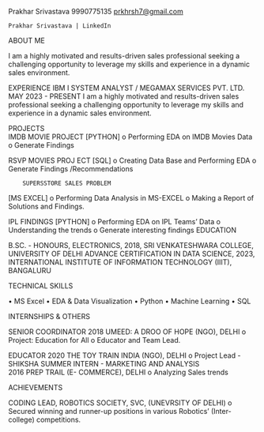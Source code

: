 
 
Prakhar Srivastava	9990775135 
	 prkhrsh7@gmail.com 

	Prakhar Srivastava | LinkedIn 


ABOUT ME 

I am a highly motivated and results-driven sales professional seeking a challenging opportunity to leverage my skills and experience in a dynamic sales environment.

	
EXPERIENCE 
IBM I SYSTEM ANALYST / MEGAMAX SERVICES PVT. LTD.
MAY 2023 - PRESENT
I am a highly motivated and results-driven sales professional seeking a challenging opportunity to leverage my skills and experience in a dynamic sales environment.

	
PROJECTS		
IMDB MOVIE PROJECT
[PYTHON]
o	Performing EDA on IMDB Movies Data
o	Generate Findings

RSVP MOVIES PROJ ECT 
[SQL] 
o	Creating Data Base and Performing EDA
o	Generate Findings /Recommendations
 

		SUPERSSTORE SALES PROBLEM 
[MS EXCEL] 
o	Performing Data Analysis in MS-EXCEL
o	Making a Report of Solutions and Findings.

IPL FINDINGS 
[PYTHON] 
o	Performing EDA on IPL Teams’ Data
o	Understanding the trends
o	Generate interesting findings
EDUCATION
		
B.SC. - HONOURS, ELECTRONICS, 
2018,
SRI VENKATESHWARA COLLEGE, 
UNIVERSITY OF DELHI		ADVANCE CERTIFICATION IN DATA SCIENCE,
2023,
INTERNATIONAL INSTITUTE OF INFORMATION TECHNOLOGY (IIIT), BANGALURU


TECHNICAL SKILLS


•	MS Excel
•	EDA & Data Visualization	•	Python 
•	Machine Learning	•	SQL


INTERNSHIPS & OTHERS
		
SENIOR COORDINATOR
2018
UMEED: A DROO OF HOPE (NGO), DELHI
o	Project: Education for All
o	Educator and Team Lead.


EDUCATOR
2020
THE TOY TRAIN INDIA (NGO), DELHI
o	Project Lead - SHIKSHA		SUMMER INTERN - MARKETING AND ANALYSIS  
2016
PREP TRAIL (E- COMMERCE), DELHI 
o	Analyzing Sales trends

ACHIEVEMENTS

CODING LEAD, ROBOTICS SOCIETY,  SVC, (UNEVRSITY OF DELHI)
o	Secured winning and runner-up positions in various Robotics’ (Inter-college) competitions.

